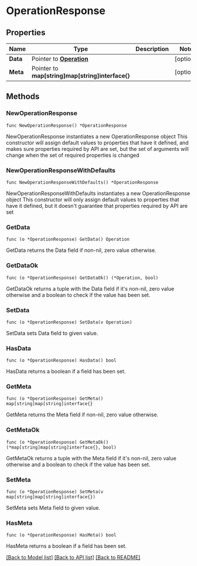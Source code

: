 # OperationResponse

## Properties

Name | Type | Description | Notes
------------ | ------------- | ------------- | -------------
**Data** | Pointer to [**Operation**](Operation.md) |  | [optional] 
**Meta** | Pointer to **map[string]map[string]interface{}** |  | [optional] 

## Methods

### NewOperationResponse

`func NewOperationResponse() *OperationResponse`

NewOperationResponse instantiates a new OperationResponse object
This constructor will assign default values to properties that have it defined,
and makes sure properties required by API are set, but the set of arguments
will change when the set of required properties is changed

### NewOperationResponseWithDefaults

`func NewOperationResponseWithDefaults() *OperationResponse`

NewOperationResponseWithDefaults instantiates a new OperationResponse object
This constructor will only assign default values to properties that have it defined,
but it doesn't guarantee that properties required by API are set

### GetData

`func (o *OperationResponse) GetData() Operation`

GetData returns the Data field if non-nil, zero value otherwise.

### GetDataOk

`func (o *OperationResponse) GetDataOk() (*Operation, bool)`

GetDataOk returns a tuple with the Data field if it's non-nil, zero value otherwise
and a boolean to check if the value has been set.

### SetData

`func (o *OperationResponse) SetData(v Operation)`

SetData sets Data field to given value.

### HasData

`func (o *OperationResponse) HasData() bool`

HasData returns a boolean if a field has been set.

### GetMeta

`func (o *OperationResponse) GetMeta() map[string]map[string]interface{}`

GetMeta returns the Meta field if non-nil, zero value otherwise.

### GetMetaOk

`func (o *OperationResponse) GetMetaOk() (*map[string]map[string]interface{}, bool)`

GetMetaOk returns a tuple with the Meta field if it's non-nil, zero value otherwise
and a boolean to check if the value has been set.

### SetMeta

`func (o *OperationResponse) SetMeta(v map[string]map[string]interface{})`

SetMeta sets Meta field to given value.

### HasMeta

`func (o *OperationResponse) HasMeta() bool`

HasMeta returns a boolean if a field has been set.


[[Back to Model list]](../README.md#documentation-for-models) [[Back to API list]](../README.md#documentation-for-api-endpoints) [[Back to README]](../README.md)


